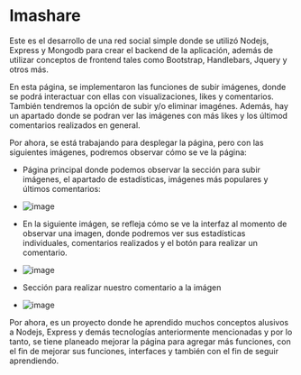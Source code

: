 # Imashare

Este es el desarrollo de una red social simple donde se utilizó Nodejs, Express y Mongodb para crear el backend de la aplicación, además de utilizar conceptos de frontend tales como Bootstrap, Handlebars, Jquery y otros más. 

En esta página, se implementaron las funciones de subir imágenes, donde se podrá interactuar con ellas con visualizaciones, likes y comentarios. También tendremos la opción de subir y/o eliminar imagénes. Además, hay un apartado donde se podran ver las imágenes con más likes y los últimod comentarios realizados en general.

Por ahora, se está trabajando para desplegar la página, pero con las siguientes imágenes, podremos observar cómo se ve la página:

* Página principal donde podemos observar la sección para subir imágenes, el apartado de estadísticas, imágenes más populares y últimos comentarios:

* ![image](https://github.com/NicolasManjarres11/ImaShare/assets/111820968/f953735d-a1fb-4726-b60e-66c17a1db8b2)

* En la siguiente imágen, se refleja cómo se ve la interfaz al momento de observar una imagen, donde podremos ver sus estadísticas individuales, comentarios realizados y el botón para realizar un comentario.

* ![image](https://github.com/NicolasManjarres11/ImaShare/assets/111820968/ccc480c6-bb8c-4a6a-95db-fb2bfc3db5ab)

* Sección para realizar nuestro comentario a la imágen

* ![image](https://github.com/NicolasManjarres11/ImaShare/assets/111820968/a0bd6655-3f8e-463c-a177-9348c5d3259f)

Por ahora, es un proyecto donde he aprendido muchos conceptos alusivos a Nodejs, Express y demás tecnologías anteriormente mencionadas y por lo tanto, se tiene planeado mejorar la página para agregar más funciones, con el fin de mejorar sus funciones, interfaces y también con el fin de seguir aprendiendo.



